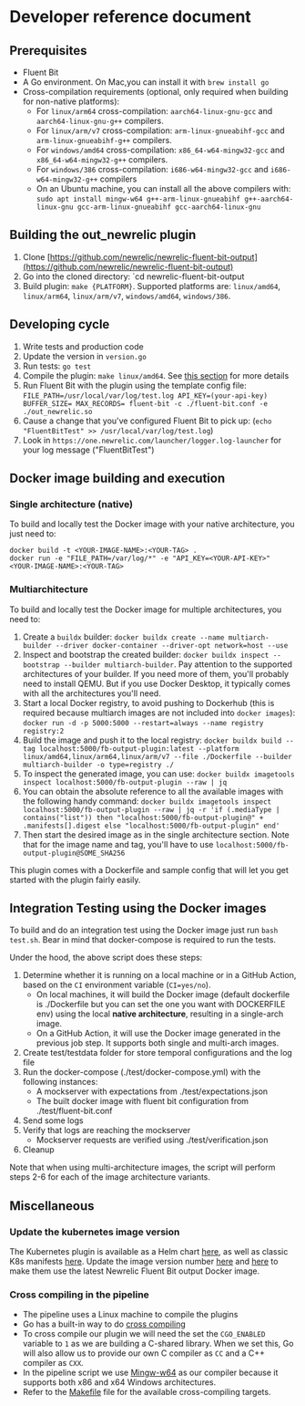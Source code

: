 # Developer reference document

## Prerequisites
- Fluent Bit
- A Go environment. On Mac,you can install it with `brew install go`
- Cross-compilation requirements (optional, only required when building for non-native platforms):
    - For `linux/arm64` cross-compilation: `aarch64-linux-gnu-gcc` and `aarch64-linux-gnu-g++` compilers.
    - For `linux/arm/v7` cross-compilation: `arm-linux-gnueabihf-gcc` and `arm-linux-gnueabihf-g++` compilers.
    - For `windows/amd64` cross-compilation: `x86_64-w64-mingw32-gcc` and `x86_64-w64-mingw32-g++` compilers.
    - For `windows/386` cross-compilation: `i686-w64-mingw32-gcc` and `i686-w64-mingw32-g++` compilers
    - On an Ubuntu machine, you can install all the above compilers with: `sudo apt install mingw-w64 g++-arm-linux-gnueabihf g++-aarch64-linux-gnu gcc-arm-linux-gnueabihf gcc-aarch64-linux-gnu`

## Building the out_newrelic plugin
1. Clone [https://github.com/newrelic/newrelic-fluent-bit-output](https://github.com/newrelic/newrelic-fluent-bit-output)
2. Go into the cloned directory: `cd newrelic-fluent-bit-output
3. Build plugin: `make {PLATFORM}`. Supported platforms are: `linux/amd64`, `linux/arm64`, `linux/arm/v7`, `windows/amd64`, `windows/386`.

## Developing cycle
1. Write tests and production code
2. Update the version in `version.go`
3. Run tests: `go test`
4. Compile the plugin: `make linux/amd64`. See [this section](#compiling-the-out_newrelic-plugin) for more details
5. Run Fluent Bit with the plugin using the template config file: `FILE_PATH=/usr/local/var/log/test.log API_KEY=(your-api-key) BUFFER_SIZE= MAX_RECORDS= fluent-bit -c ./fluent-bit.conf -e ./out_newrelic.so`
6. Cause a change that you've configured Fluent Bit to pick up: (`echo "FluentBitTest" >> /usr/local/var/log/test.log`)
7. Look in `https://one.newrelic.com/launcher/logger.log-launcher` for your log message ("FluentBitTest")

## Docker image building and execution

### Single architecture (native)
To build and locally test the Docker image with your native architecture, you just need to:
```
docker build -t <YOUR-IMAGE-NAME>:<YOUR-TAG> .
docker run -e "FILE_PATH=/var/log/*" -e "API_KEY=<YOUR-API-KEY>" <YOUR-IMAGE-NAME>:<YOUR-TAG>
```

### Multiarchitecture

To build and locally test the Docker image for multiple architectures, you need to:
1. Create a `buildx` builder: `docker buildx create --name multiarch-builder --driver docker-container --driver-opt network=host --use`
2. Inspect and bootstrap the created builder: `docker buildx inspect --bootstrap --builder multiarch-builder`. Pay attention to the supported architectures of your builder. If you need more of them, you'll probably need to install QEMU. But if you use Docker Desktop, it typically comes with all the architectures you'll need. 
3. Start a local Docker registry, to avoid pushing to Dockerhub (this is required because multiarch images are not included into `docker images`): `docker run -d -p 5000:5000 --restart=always --name registry registry:2`
4. Build the image and push it to the local registry: `docker buildx build --tag localhost:5000/fb-output-plugin:latest --platform linux/amd64,linux/arm64,linux/arm/v7 --file ./Dockerfile --builder multiarch-builder -o type=registry ./`
5. To inspect the generated image, you can use: `docker buildx imagetools inspect localhost:5000/fb-output-plugin --raw | jq`
6. You can obtain the absolute reference to all the available images with the following handy command: `docker buildx imagetools inspect localhost:5000/fb-output-plugin --raw | jq -r 'if (.mediaType | contains("list")) then "localhost:5000/fb-output-plugin@" + .manifests[].digest else "localhost:5000/fb-output-plugin" end'`
7. Then start the desired image as in the single architecture section. Note that for the image name and tag, you'll have to use `localhost:5000/fb-output-plugin@SOME_SHA256`

This plugin comes with a Dockerfile and sample config that will let you get started with the plugin fairly easily.

## Integration Testing using the Docker images

To build and do an integration test using the Docker image just run `bash test.sh`. Bear in mind that docker-compose is required to run the tests.

Under the hood, the above script does these steps:

1. Determine whether it is running on a local machine or in a GitHub Action, based on the `CI` environment variable (`CI=yes/no`).
    - On local machines, it will build the Docker image (default dockerfile is ./Dockerfile but you can set the one you want with DOCKERFILE env) using the local **native architecture**, resulting in a single-arch image. 
    - On a GitHub Action, it will use the Docker image generated in the previous job step. It supports both single and multi-arch images.
2. Create test/testdata folder for store temporal configurations and the log file
3. Run the docker-compose (./test/docker-compose.yml) with the following instances:
   - A mockserver with expectations from ./test/expectations.json
   - The built docker image with fluent bit configuration from ./test/fluent-bit.conf
4. Send some logs
5. Verify that logs are reaching the mockserver
   - Mockserver requests are verified using ./test/verification.json
6. Cleanup

Note that when using multi-architecture images, the script will perform steps 2-6 for each of the image architecture variants.

## Miscellaneous
### Update the kubernetes image version
The Kubernetes plugin is available as a Helm chart [here](https://github.com/newrelic/helm-charts/tree/master/charts/newrelic-logging), as well as classic K8s manifests [here](https://github.com/newrelic/helm-charts/tree/master/charts/newrelic-logging/k8s).
Update the image version number [here](https://github.com/newrelic/helm-charts/blob/master/charts/newrelic-logging/k8s/new-relic-fluent-plugin.yml#L44) and [here](https://github.com/newrelic/helm-charts/blob/master/charts/newrelic-logging/Chart.yaml#L5) to make them use the latest Newrelic Fluent Bit output Docker image.

### Cross compiling in the pipeline
* The pipeline uses a Linux machine to compile the plugins
* Go has a built-in way to do [cross compiling](https://github.com/golang/go/wiki/WindowsCrossCompiling)
* To cross compile our plugin we will need the set the `CGO_ENABLED` variable to `1` as we are building a C-shared library. When we set this, Go will also allow us to provide our own C compiler as `CC` and a C++ compiler as `CXX`. 
* In the pipeline script we use [Mingw-w64](http://mingw-w64.org/doku.php/start) as our compiler because it supports both x86 and x64 Windows architectures.
* Refer to the [Makefile](Makefile) file for the available cross-compiling targets.




